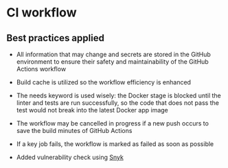 # CI workflow

## Best practices applied

- All information that may change and secrets are stored in the GitHub environment to ensure their safety and maintainability of the GitHub Actions workflow

- Build cache is utilized so the workflow efficiency is enhanced

- The needs keyword is used wisely: the Docker stage is blocked until the linter and tests are run successfully, so the code that does not pass the test would not break into the latest Docker app image

- The workflow may be cancelled in progress if a new push occurs to save the build minutes of GitHub Actions

- If a key job fails, the workflow is marked as failed as soon as possible

- Added vulnerability check using [Snyk](https://snyk.io/)
